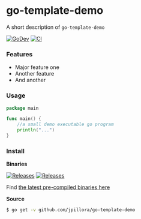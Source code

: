 # go-template-demo

A short description of `go-template-demo`

[![GoDev](https://img.shields.io/static/v1?label=godoc&message=reference&color=00add8)](https://pkg.go.dev/github.com/jpillora/go-template-demo)
[![CI](https://github.com/jpillora/go-template-demo/workflows/CI/badge.svg)](https://github.com/jpillora/go-template-demo/actions?workflow=CI)

### Features

* Major feature one
* Another feature
* And another

### Usage

```go
package main

func main() {
	//a small demo executable go program
	println("...")
}
```

### Install

**Binaries**

<!-- NOTE: these badges only work on public repos -->

[![Releases](https://img.shields.io/github/release/jpillora/go-template-demo.svg)](https://github.com/jpillora/go-template-demo/releases)
[![Releases](https://img.shields.io/github/downloads/jpillora/go-template-demo/total.svg)](https://github.com/jpillora/go-template-demo/releases)

Find [the latest pre-compiled binaries here](https://github.com/jpillora/go-template-demo/releases/latest)

**Source**

```sh
$ go get -v github.com/jpillora/go-template-demo
```
